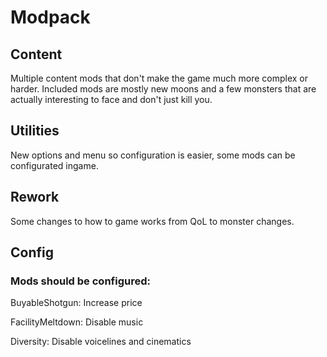 # Modpack

## Content

<p>
Multiple content mods that don't make the game much more complex or harder. Included mods are mostly new moons and a few monsters that are actually interesting to face and don't just kill you.
</p>

## Utilities
<p>
New options and menu so configuration is easier, some mods can be configurated ingame.
</p>

## Rework
<p>
Some changes to how to game works from QoL to monster changes.
</p>

## Config

### Mods should be configured:
<p>BuyableShotgun: Increase price</p>
<p>FacilityMeltdown: Disable music</p>
<p>Diversity: Disable voicelines and cinematics</p>